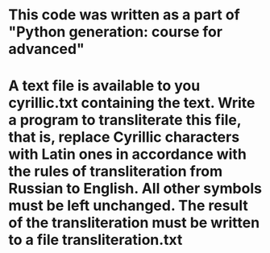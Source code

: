 # This code was written as a part of "Python generation: course for advanced"
# 
# A text file is available to you cyrillic.txt containing the text. Write a program to transliterate this file, that is, replace Cyrillic characters with Latin ones in accordance with the rules of transliteration from Russian to English. All other symbols must be left unchanged. The result of the transliteration must be written to a file transliteration.txt
